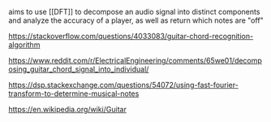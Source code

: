 aims to use [[DFT]] to decompose an audio signal into distinct components and analyze the accuracy of a player, as well as return which notes are "off"

https://stackoverflow.com/questions/4033083/guitar-chord-recognition-algorithm

https://www.reddit.com/r/ElectricalEngineering/comments/65we01/decomposing_guitar_chord_signal_into_individual/

https://dsp.stackexchange.com/questions/54072/using-fast-fourier-transform-to-determine-musical-notes

https://en.wikipedia.org/wiki/Guitar

